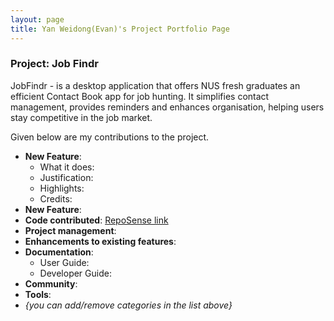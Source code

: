 ```yaml
---
layout: page
title: Yan Weidong(Evan)'s Project Portfolio Page
---
```

### Project: Job Findr

JobFindr - is a desktop application that offers NUS fresh graduates an efficient Contact Book app for job hunting.
It simplifies contact management, provides reminders and enhances organisation, helping users stay competitive in the job market.

Given below are my contributions to the project.

* **New Feature**:
    * What it does:
    * Justification:
    * Highlights:
    * Credits:
* **New Feature**:
* **Code contributed**: [RepoSense link]()
* **Project management**:
* **Enhancements to existing features**:
* **Documentation**:
    * User Guide:
    * Developer Guide:
* **Community**:
* **Tools**:
* _{you can add/remove categories in the list above}_
